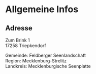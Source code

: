 # Allgemeine Infos

## Adresse
Zum Brink 1  
17258 Triepkendorf  

Gemeinde: 	Feldberger Seenlandschaft  
Region: 		Mecklenburg-Strelitz  
Landkreis: 	Mecklenburgische Seenplatte  

